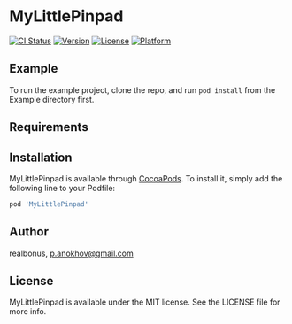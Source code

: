 # MyLittlePinpad

[![CI Status](http://img.shields.io/travis/realbonus/MyLittlePinpad.svg?style=flat)](https://travis-ci.org/realbonus/MyLittlePinpad)
[![Version](https://img.shields.io/cocoapods/v/MyLittlePinpad.svg?style=flat)](http://cocoapods.org/pods/MyLittlePinpad)
[![License](https://img.shields.io/cocoapods/l/MyLittlePinpad.svg?style=flat)](http://cocoapods.org/pods/MyLittlePinpad)
[![Platform](https://img.shields.io/cocoapods/p/MyLittlePinpad.svg?style=flat)](http://cocoapods.org/pods/MyLittlePinpad)

## Example

To run the example project, clone the repo, and run `pod install` from the Example directory first.

## Requirements

## Installation

MyLittlePinpad is available through [CocoaPods](http://cocoapods.org). To install
it, simply add the following line to your Podfile:

```ruby
pod 'MyLittlePinpad'
```

## Author

realbonus, p.anokhov@gmail.com

## License

MyLittlePinpad is available under the MIT license. See the LICENSE file for more info.
